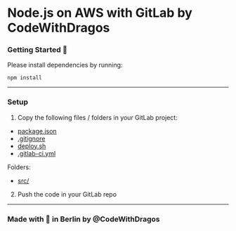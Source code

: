 # Node.js on AWS with GitLab by CodeWithDragos

### Getting Started :rocket:

Please install dependencies by running:

`npm install`

---
### Setup

1. Copy the following files / folders in your GitLab project:
- [package.json](/package.json)
- [.gitignore](/.gitignore)
- [deploy.sh](/deploy.sh)
- [.gitlab-ci.yml](.gitlab-ci.yml)

Folders:
- [src/](src/)

2. Push the code in your GitLab repo

---

### Made with :orange_heart: in Berlin by @CodeWithDragos